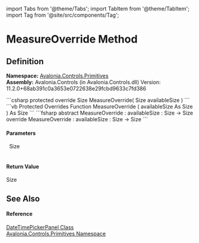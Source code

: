 import Tabs from '@theme/Tabs'; 
import TabItem from '@theme/TabItem'; 
import Tag from '@site/src/components/Tag'; 

# MeasureOverride Method




## Definition
**Namespace:** <a href="N_Avalonia_Controls_Primitives">Avalonia.Controls.Primitives</a>  
**Assembly:** Avalonia.Controls (in Avalonia.Controls.dll) Version: 11.2.0+68ab391c0a3653e0722638e29fcbd9633c7fd386

<Tabs groupId="api-code-preview">
<TabItem value="csharp" label="C#">
```csharp
protected override Size MeasureOverride(
	Size availableSize
)
```
</TabItem>
<TabItem value="vb" label="VB">
```vb
Protected Overrides Function MeasureOverride ( 
	availableSize As Size
) As Size
```
</TabItem>
<TabItem value="fsharp" label="F#">
```fsharp
abstract MeasureOverride : 
        availableSize : Size -> Size 
override MeasureOverride : 
        availableSize : Size -> Size 
```
</TabItem>
</Tabs>



#### Parameters
<dl><dt>  Size</dt><dd> </dd></dl>

#### Return Value
Size

## See Also


#### Reference
<a href="T_Avalonia_Controls_Primitives_DateTimePickerPanel">DateTimePickerPanel Class</a>  
<a href="N_Avalonia_Controls_Primitives">Avalonia.Controls.Primitives Namespace</a>  
